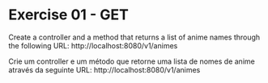 # Exercise 01 - GET

Create a controller and a method that returns a list of anime names
through the following URL: http://localhost:8080/v1/animes

Crie um controller e um método que retorne uma lista de nomes de anime
através da seguinte URL: http://localhost:8080/v1/animes